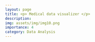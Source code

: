```yaml
---
layout: page
title: <p> Medical data visualizer </p>
description: 
img: assets/img/img10.png
importance: 4
category: Data Analysis
---
```

